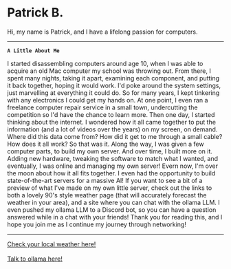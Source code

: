 # Patrick B.

Hi, my name is Patrick, and I have a lifelong passion for computers.

---
**`A Little About Me`**

I started disassembling computers around age 10, when I was able to acquire an old Mac computer my school was throwing out.  From there, I spent many nights, taking it apart, examining each component, and putting it back together, hoping it would work. I'd poke around the system settings, just marvelling at everything it could do. So for many years, I kept tinkering with any electronics I could get my hands on. At one point, I even ran a freelance computer repair service in a small town, undercutting the competition so I'd have the chance to learn more.
Then one day, I started thinking about the internet. I wondered how it all came together to put the information (and a lot of videos over the years) on my screen, on demand.  Where did this data come from? How did it get to me through a small cable? How does it all work?
So that was it. Along the way, I was given a few computer parts, to build my own server. And over time, I built more on it. Adding new hardware, tweaking the software to match what I wanted, and eventually, I was online and managing my own server!
Evern now, I'm over the moon about how it all fits together. I even had the opportunity to build state-of-the-art servers for a massive AI!
If you want to see a bit of a preview of what I've made on my own little server, check out the links to both a lovely 90's style weather page (that will accurately forecast the weather in your area), and a site where you can chat with the ollama LLM. I even pushed my ollama LLM to a Discord bot, so you can have a question answered while in a chat with your friends!
Thank you for reading this, and I hope you join me as I continue my journey through networking!

---

 <a href="https://weather.siva-network.co/">Check your local weather here!</a><br />
 <br />
 <a href="https://llama.siva-network.co/">Talk to ollama here!</a>
